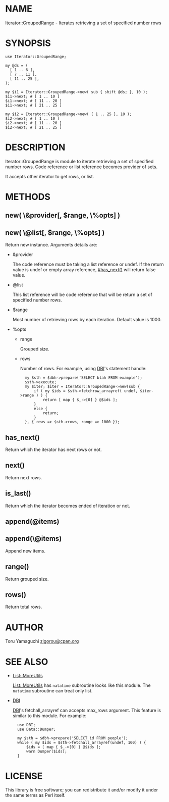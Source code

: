 # NAME

Iterator::GroupedRange - Iterates retrieving a set of specified number rows

# SYNOPSIS

    use Iterator::GroupedRange;

    my @ds = (
      [ 1 .. 6 ],
      [ 7 .. 11 ],
      [ 11 .. 25 ],
    );

    my $i1 = Iterator::GroupedRange->new( sub { shift @ds; }, 10 );
    $i1->next; # [ 1 .. 10 ]
    $i1->next; # [ 11 .. 20 ]
    $i1->next; # [ 21 .. 25 ]

    my $i2 = Iterator::GroupedRange->new( [ 1 .. 25 ], 10 );
    $i2->next; # [ 1 .. 10 ]
    $i2->next; # [ 11 .. 20 ]
    $i2->next; # [ 21 .. 25 ]

# DESCRIPTION

Iterator::GroupedRange is module to iterate retrieving a set of specified number rows.
Code reference or list reference becomes provider of sets.

It accepts other iterator to get rows, or list.

# METHODS

## new( \\&provider\[, $range, \\%opts\] )

## new( \\@list\[, $range, \\%opts\] )

Return new instance. Arguments details are:

- &provider

    The code reference must be taking a list reference or undef.
    If the return value is undef or empty array reference, [#has\_next()](https://metacpan.org/pod/#has_next\(\)) will return false value.

- @list

    This list reference will be code reference that will be return a set of specified number rows.

- $range

    Most number of retrieving rows by each iteration. Default value is 1000.

- %opts
    - range

        Grouped size.

    - rows

        Number of rows. For example, using [DBI](https://metacpan.org/pod/DBI)'s statement handle:

            my $sth = $dbh->prepare('SELECT blah FROM example');
            $sth->execute;
            my $iter; $iter = Iterator::GroupedRange->new(sub {
                if ( my $ids = $sth->fetchrow_arrayref( undef, $iter->range ) ) {
                    return [ map { $_->[0] } @$ids ];
                }
                else {
                    return;
                }
            }, { rows => $sth->rows, range => 1000 });

## has\_next()

Return which the iterator has next rows or not.

## next()

Return next rows.

## is\_last()

Return which the iterator becomes ended of iteration or not.

## append(@items)

## append(\\@items)

Append new items.

## range()

Return grouped size.

## rows()

Return total rows.

# AUTHOR

Toru Yamaguchi <zigorou@cpan.org>

# SEE ALSO

- [List::MoreUtils](https://metacpan.org/pod/List::MoreUtils)

    [List::MoreUtils](https://metacpan.org/pod/List::MoreUtils) has `natatime` subroutine looks like this module.
    The `natatime` subroutine can treat only list.

- [DBI](https://metacpan.org/pod/DBI)

    [DBI](https://metacpan.org/pod/DBI)'s fetchall\_arrayref can accepts max\_rows argument.
    This feature is similar to this module. For example:

        use DBI;
        use Data::Dumper;

        my $sth = $dbh->prepare('SELECT id FROM people');
        while ( my $ids = $sth->fetchall_arrayref(undef, 100) ) {
            $ids = [ map { $_->[0] } @$ids ];
            warn Dumper($ids);
        }

# LICENSE

This library is free software; you can redistribute it and/or modify
it under the same terms as Perl itself.
